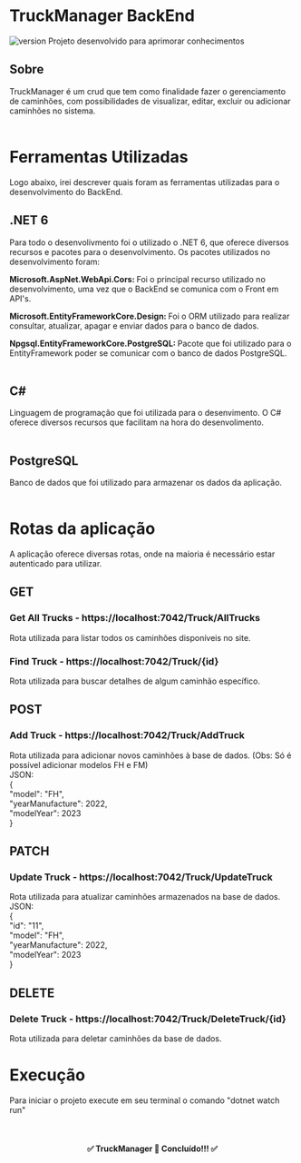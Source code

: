 # TruckManager BackEnd
![version]( https://img.shields.io/badge/version-1.0.0-Green)
Projeto desenvolvido para aprimorar conhecimentos

## Sobre
TruckManager é um crud que tem como finalidade fazer o gerenciamento de caminhões, com possibilidades de visualizar, editar, excluir ou adicionar caminhões
no sistema.
<br>
<br>

# Ferramentas Utilizadas
Logo abaixo, irei descrever quais foram as ferramentas utilizadas para o desenvolvimento do BackEnd.<br>

## .NET 6
Para todo o desenvolivmento foi o utilizado o .NET 6, que oferece diversos recursos e pacotes para o desenvolvimento. Os pacotes utilizados no desenvolvimento
foram: <br> 

<b> Microsoft.AspNet.WebApi.Cors: </b> Foi o principal recurso utilizado no desenvolvimento, uma vez que o BackEnd se comunica com o Front em API's. <br>

<b> Microsoft.EntityFrameworkCore.Design: </b> Foi o ORM utilizado para realizar consultar, atualizar, apagar e enviar dados para o banco de dados. <br>  

<b> Npgsql.EntityFrameworkCore.PostgreSQL: </b> Pacote que foi utilizado para o EntityFramework poder se comunicar com o banco de dados PostgreSQL.
<br>
<br>

## C#
Linguagem de programação que foi utilizada para o desenvimento. O C# oferece diversos recursos que facilitam na hora do desenvolimento.
<br>
<br>

## PostgreSQL
Banco de dados que foi utilizado para armazenar os dados da aplicação.
<br>
<br>

# Rotas da aplicação
A aplicação oferece diversas rotas, onde na maioria é necessário estar autenticado para utilizar.<br>

## GET
### Get All Trucks - https://localhost:7042/Truck/AllTrucks<br>
Rota utilizada para listar todos os caminhões disponíveis no site.<br>

### Find Truck - https://localhost:7042/Truck/{id}
Rota utilizada para buscar detalhes de algum caminhão específico.<br>

## POST
### Add Truck - https://localhost:7042/Truck/AddTruck
Rota utilizada para adicionar novos caminhões à base de dados. (Obs: Só é possível adicionar modelos FH e FM)<br>
JSON: <br>
{<br>
	"model": "FH",<br>
  "yearManufacture": 2022,<br>
  "modelYear": 2023<br>
}<br>

## PATCH
### Update Truck - https://localhost:7042/Truck/UpdateTruck<br>
Rota utilizada para atualizar caminhões armazenados na base de dados.<br>
JSON: <br>
{<br>
  "id": "11",<br>
	"model": "FH",<br>
  "yearManufacture": 2022,<br>
  "modelYear": 2023<br>
}<br>


## DELETE
### Delete Truck - https://localhost:7042/Truck/DeleteTruck/{id}<br>
Rota utilizada para deletar caminhões da base de dados.<br>

# Execução
Para iniciar o projeto execute em seu terminal o comando "dotnet watch run"

<br>
<h4 align="center">
✅  TruckManager 🚀 Concluído!!!  ✅
</h4>


